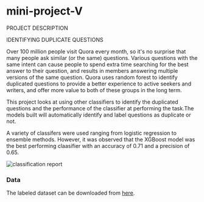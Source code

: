 # mini-project-V
PROJECT DESCRIPTION

IDENTIFYING DUPLICATE QUESTIONS

Over 100 million people visit Quora every month, so it's no surprise that many people ask similar (or the same) questions. Various questions with the same intent can cause people to spend extra time searching for the best answer to their question, and results in members answering multiple versions of the same question. Quora uses random forest to identify duplicated questions to provide a better experience to active seekers and writers, and offer more value to both of these groups in the long term.

This project looks at using other classifiers to identify the duplicated questions and the performance of the classifier at performing the task.The models built will automatically identify and label questions as duplicate or not.

A variety of classifers were used ranging from logistic regression to ensemble methods. However, it was observed that the XGBoost model was the best performing claasifier with an accuracy of 0.71 and a precision of 0.65. 



![classification report](https://github.com/tombra1984/QUORA-QUESTIONS/assets/127909963/eaa18beb-f14d-45f9-acad-b9c61e4b6b65)






### Data

The labeled dataset can be downloaded from [here](https://drive.google.com/file/d/19iWVGLBi7edqybybam56bt2Zy7vpf1Xc/view?usp=sharing).
